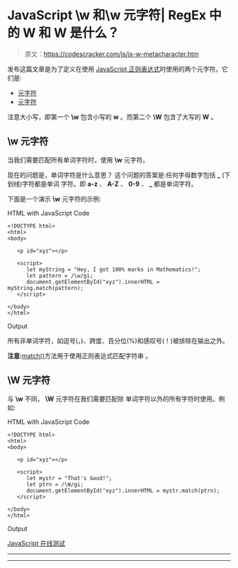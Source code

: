 # JavaScript \w 和\w 元字符| RegEx 中的 W 和 W 是什么？

> 原文：<https://codescracker.com/js/js-w-metacharacter.htm>

发布这篇文章是为了定义在使用 [JavaScript 正则表达式](/js/js-regular-expression.htm)时使用的两个元字符。它们是:

*   [元字符](#a)
*   [元字符](#b)

注意大小写，即第一个 **\w** 包含小写的 **w** 。而第二个 **\W** 包含了大写的 **W** 。

## \w 元字符

当我们需要匹配所有单词字符时，使用 **\w** 元字符。

现在的问题是，单词字符是什么意思？
这个问题的答案是:任何字母数字包括 **_** (下划线)字符都是单词 字符。即 **a-z** 、 **A-Z** 、 **0-9** 、 **_** 都是单词字符。

下面是一个演示 **\w** 元字符的示例:

HTML with JavaScript Code

```
<!DOCTYPE html>
<html>
<body>

   <p id="xyz"></p>

   <script>
      let myString = "Hey, I got 100% marks in Mathematics!";
      let pattern = /\w/gi;
      document.getElementById("xyz").innerHTML = myString.match(pattern);
   </script>

</body>
</html>
```

Output

所有非单词字符，如逗号(，)、跨度、百分位(%)和感叹号(！)被排除在输出之外。

**注意:**[match()](/js/js-match-string.htm)方法用于使用正则表达式匹配字符串 。

## \W 元字符

与 **\w** 不同， **\W** 元字符在我们需要匹配除 单词字符以外的所有字符时使用。例如:

HTML with JavaScript Code

```
<!DOCTYPE html>
<html>
<body>

   <p id="xyz"></p>

   <script>
      let mystr = "That's Good!";
      let ptrn = /\W/gi;
      document.getElementById("xyz").innerHTML = mystr.match(ptrn);
   </script>

</body>
</html>
```

Output

[JavaScript 在线测试](/exam/showtest.php?subid=6)

* * *

* * *
